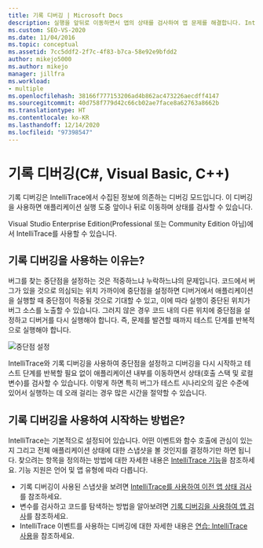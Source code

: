 ```yaml
---
title: 기록 디버깅 | Microsoft Docs
description: 실행을 앞뒤로 이동하면서 앱의 상태를 검사하여 앱 문제를 해결합니다. Intellitrace는 이 기능을 위해 정보를 수집합니다.
ms.custom: SEO-VS-2020
ms.date: 11/04/2016
ms.topic: conceptual
ms.assetid: 7cc5ddf2-2f7c-4f83-b7ca-58e92e9bfdd2
author: mikejo5000
ms.author: mikejo
manager: jillfra
ms.workload:
- multiple
ms.openlocfilehash: 38166f777153206ad4b862ac473226aecdff4147
ms.sourcegitcommit: 40d758f779d42c66cb02ae7face8a62763a8662b
ms.translationtype: HT
ms.contentlocale: ko-KR
ms.lasthandoff: 12/14/2020
ms.locfileid: "97398547"
---
```

# <a name="historical-debugging-c-visual-basic-c"></a>기록 디버깅(C#, Visual Basic, C++)

기록 디버깅은 IntelliTrace에서 수집된 정보에 의존하는 디버깅 모드입니다. 이 디버깅을 사용하면 애플리케이션 실행 도중 앞이나 뒤로 이동하며 상태를 검사할 수 있습니다.

 Visual Studio Enterprise Edition(Professional 또는 Community Edition 아님)에서 IntelliTrace를 사용할 수 있습니다.

## <a name="why-use-historical-debugging"></a>기록 디버깅을 사용하는 이유는?

 버그를 찾는 중단점을 설정하는 것은 적중하느냐 누락하느냐의 문제입니다. 코드에서 버그가 있을 것으로 의심되는 위치 가까이에 중단점을 설정하면 디버거에서 애플리케이션을 실행할 때 중단점이 적중될 것으로 기대할 수 있고, 이에 따라 실행이 중단된 위치가 버그 소스를 노출할 수 있습니다. 그러지 않은 경우 코드 내의 다른 위치에 중단점을 설정하고 디버거를 다시 실행해야 합니다. 즉, 문제를 발견할 때까지 테스트 단계를 반복적으로 실행해야 합니다.

 ![중단점 설정](../debugger/media/breakpointprocesa.png "BreakpointProcesa")

 IntelliTrace와 기록 디버깅을 사용하여 중단점을 설정하고 디버깅을 다시 시작하고 테스트 단계를 반복할 필요 없이 애플리케이션 내부를 이동하면서 상태(호출 스택 및 로컬 변수)를 검사할 수 있습니다. 이렇게 하면 특히 버그가 테스트 시나리오의 깊은 수준에 있어서 실행하는 데 오래 걸리는 경우 많은 시간을 절약할 수 있습니다.

## <a name="how-do-i-start-using-historical-debugging"></a>기록 디버깅을 사용하여 시작하는 방법은?

IntelliTrace는 기본적으로 설정되어 있습니다. 어떤 이벤트와 함수 호출에 관심이 있는지 그리고 전체 애플리케이션 상태에 대한 스냅샷을 볼 것인지를 결정하기만 하면 됩니다. 찾으려는 항목을 정의하는 방법에 대한 자세한 내용은 [IntelliTrace 기능](../debugger/intellitrace-features.md)을 참조하세요. 기능 지원은 언어 및 앱 유형에 따라 다릅니다.

- 기록 디버깅이 사용된 스냅샷을 보려면 [IntelliTrace를 사용하여 이전 앱 상태 검사](../debugger/view-historical-application-state.md)를 참조하세요.
- 변수를 검사하고 코드를 탐색하는 방법을 알아보려면 [기록 디버깅을 사용하여 앱 검사](../debugger/historical-debugging-inspect-app.md)를 참조하세요.
- IntelliTrace 이벤트를 사용하는 디버깅에 대한 자세한 내용은 [연습: IntelliTrace 사용](../debugger/walkthrough-using-intellitrace.md)을 참조하세요.